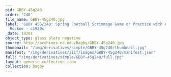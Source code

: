```yaml
---
pid: GBBY-45g240
order: '240'
file_name: GBBY-45g240.jpg
label: 'GBBY 45G/240: Spring Football Scrimmage Game or Practice with Coach Knute
  Rockne - c1920s'
_date: 1920s
object_type: glass plate negative
source: http://archives.nd.edu/Bagby/GBBY-45g240.jpg
thumbnail: "/img/derivatives/simple/GBBY-45g240/thumbnail.jpg"
manifest: "/img/derivatives/iiif/images/GBBY-45g240/manifest.json"
full: "/img/derivatives/simple/GBBY-45g240/full.jpg"
layout: generic_collection_item
collection: bagby
---
```

